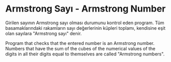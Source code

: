 # Armstrong Sayı - Armstrong Number

Girilen sayının Armstrong sayı olması durumunu kontrol eden program. Tüm basamaklarındaki rakamların sayı değerlerinin küpleri toplamı, kendisine eşit olan sayılara "Armstrong sayı" denir.

Program that checks that the entered number is an Armstrong number. Numbers that have the sum of the cubes of the numerical values of the digits in all their digits equal to themselves are called "Armstrong numbers".
